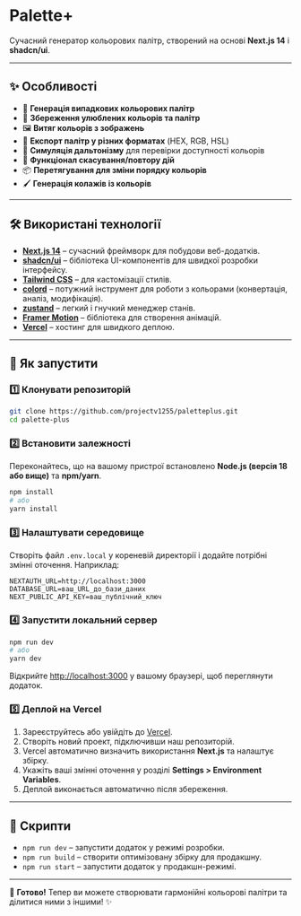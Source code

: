 # Palette+  
Сучасний генератор кольорових палітр, створений на основі **Next.js 14** і **shadcn/ui**.

---

## ✨ Особливості

- 🎨 **Генерація випадкових кольорових палітр**
- 💾 **Збереження улюблених кольорів та палітр**
- 🖼️ **Витяг кольорів з зображень**
- 📂 **Експорт палітр у різних форматах** (HEX, RGB, HSL)
- 🧩 **Симуляція дальтонізму** для перевірки доступності кольорів
- 🔄 **Функціонал скасування/повтору дій**
- 📦 **Перетягування для зміни порядку кольорів**
- 🖌️ **Генерація колажів із кольорів**

---

## 🛠️ Використані технології

- **[Next.js 14](https://nextjs.org/)** – сучасний фреймворк для побудови веб-додатків.
- **[shadcn/ui](https://shadcn.dev/)** – бібліотека UI-компонентів для швидкої розробки інтерфейсу.
- **[Tailwind CSS](https://tailwindcss.com/)** – для кастомізації стилів.
- **[colord](https://github.com/omgovich/colord)** – потужний інструмент для роботи з кольорами (конвертація, аналіз, модифікація).
- **[zustand](https://github.com/pmndrs/zustand)** – легкий і гнучкий менеджер станів.
- **[Framer Motion](https://www.framer.com/motion/)** – бібліотека для створення анімацій.
- **[Vercel](https://vercel.com/)** – хостинг для швидкого деплою.

---

## 🚀 Як запустити

### 1️⃣ Клонувати репозиторій
```bash
git clone https://github.com/projectv1255/paletteplus.git
cd palette-plus
```

### 2️⃣ Встановити залежності
Переконайтесь, що на вашому пристрої встановлено **Node.js (версія 18 або вище)** та **npm/yarn**.
```bash
npm install
# або
yarn install
```

### 3️⃣ Налаштувати середовище
Створіть файл `.env.local` у кореневій директорії і додайте потрібні змінні оточення. Наприклад:
```env
NEXTAUTH_URL=http://localhost:3000
DATABASE_URL=ваш_URL_до_бази_даних
NEXT_PUBLIC_API_KEY=ваш_публічний_ключ
```

### 4️⃣ Запустити локальний сервер
```bash
npm run dev
# або
yarn dev
```
Відкрийте [http://localhost:3000](http://localhost:3000) у вашому браузері, щоб переглянути додаток.

### 5️⃣ Деплой на Vercel
1. Зареєструйтесь або увійдіть до [Vercel](https://vercel.com/).
2. Створіть новий проект, підключивши наш репозиторій.
3. Vercel автоматично визначить використання **Next.js** та налаштує збірку.
4. Укажіть ваші змінні оточення у розділі **Settings > Environment Variables**.
5. Деплой виконається автоматично після збереження.

---

## 📜 Скрипти

- `npm run dev` – запустити додаток у режимі розробки.
- `npm run build` – створити оптимізовану збірку для продакшну.
- `npm run start` – запустити додаток у продакшн-режимі.

---

🎉 **Готово!** Тепер ви можете створювати гармонійні кольорові палітри та ділитися ними з іншими! ✨
